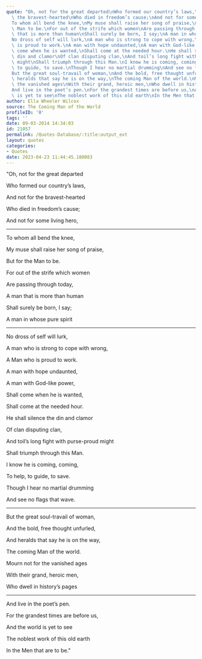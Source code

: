 ```yaml
---
quote: "Oh, not for the great departed\nWho formed our country’s laws,\nAnd not for\
  \ the bravest-hearted\nWho died in freedom’s cause;\nAnd not for some living hero,\n\
  To whom all bend the knee,\nMy muse shall raise her song of praise,\nBut for the\
  \ Man to be.\nFor out of the strife which women\nAre passing through today,\nA man\
  \ that is more than human\nShall surely be born, I say;\nA man in whose pure spirit\n\
  No dross of self will lurk,\nA man who is strong to cope with wrong,\nA Man who\
  \ is proud to work.\nA man with hope undaunted,\nA man with God-like power,\nShall\
  \ come when he is wanted,\nShall come at the needed hour.\nHe shall silence the\
  \ din and clamor\nOf clan disputing clan,\nAnd toil’s long fight with purse-proud\
  \ might\nShall triumph through this Man.\nI know he is coming, coming,\nTo help,\
  \ to guide, to save.\nThough I hear no martial drumming\nAnd see no flags that wave.\n\
  But the great soul-travail of woman,\nAnd the bold, free thought unfurled,\nAnd\
  \ heralds that say he is on the way,\nThe coming Man of the world.\nMourn not for\
  \ the vanished ages\nWith their grand, heroic men,\nWho dwell in history’s pages\n\
  And live in the poet’s pen.\nFor the grandest times are before us,\nAnd the world\
  \ is yet to see\nThe noblest work of this old earth\nIn the Men that are to be."
author: Ella Wheeler Wilcox
source: The Coming Man of the World
profileID: '0'
tags: ''
date: 09-03-2014 14:34:03
id: 21057
permalink: /Quotes-Database/:title:output_ext
layout: quotes
categories:
- Quotes
date: 2023-04-23 11:44:45.180083
---
```

"Oh, not for the great departed

Who formed our country’s laws,

And not for the bravest-hearted

Who died in freedom’s cause;

And not for some living hero,

---

To whom all bend the knee,

My muse shall raise her song of praise,

But for the Man to be.

For out of the strife which women

Are passing through today,

A man that is more than human

Shall surely be born, I say;

A man in whose pure spirit

---

No dross of self will lurk,

A man who is strong to cope with wrong,

A Man who is proud to work.

A man with hope undaunted,

A man with God-like power,

Shall come when he is wanted,

Shall come at the needed hour.

He shall silence the din and clamor

Of clan disputing clan,

And toil’s long fight with purse-proud might

Shall triumph through this Man.

I know he is coming, coming,

To help, to guide, to save.

Though I hear no martial drumming

And see no flags that wave.

---

But the great soul-travail of woman,

And the bold, free thought unfurled,

And heralds that say he is on the way,

The coming Man of the world.

Mourn not for the vanished ages

With their grand, heroic men,

Who dwell in history’s pages

---

And live in the poet’s pen.

For the grandest times are before us,

And the world is yet to see

The noblest work of this old earth

In the Men that are to be."